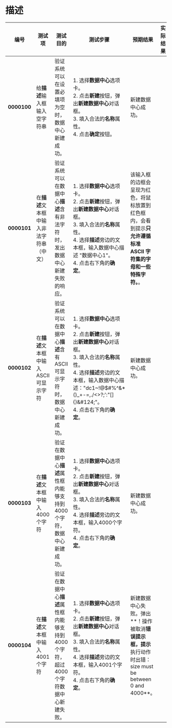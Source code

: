 # 描述

| **编号** | **测试项** | **测试目的** | **测试步骤** | **预期结果** | **实际结果** |
|--------- | ---------- | ------------ | ------------ | ------------ | ------------ |
| **0000100** | 给**描述**输入框输入空字符串 | 验证系统可以在设置必填项为空时，数据中心新建成功。 | 1. 选择**数据中心**选项卡。<br/>2. 点击**新建**按钮，弹出**新建数据中心**对话框。<br/>3. 填入合法的**名称**属性。<br/>4. 点击**确定**按钮。 | 新建数据中心成功。 |
| **0000101** | 在**描述**文本框中输入非法字符串（中文） | 验证系统可以在数据中心**描述**含有非法字符时，发出数据中心新建失败的响应。 | 1. 选择**数据中心**选项卡。<br/>2. 点击**新建**按钮，弹出**新建数据中心**对话框。<br/>3. 填入合法的**名称**属性。<br/>4. 选择**描述**旁边的文本框，输入数据中心描述 "数据中心1"。 <br/>4. 点击右下角的**确定**。 | 该输入框的边框会呈现为红色，将鼠标放置到红色框内，会看到提示**只允许遵循标准 ASCII 字符集的字母和一些特殊字符。**。 |
| **0000102** | 在**描述**文本框中输入ASCII可显示字符 | 验证系统可以在数据中心**描述**含有ASCII可显示字符时，数据中心新建成功。 | 1. 选择**数据中心**选项卡。<br/>2. 点击**新建**按钮，弹出**新建数据中心**对话框。<br/>3. 填入合法的**名称**属性。<br/>4. 选择**描述**旁边的文本框，输入数据中心描述："dc1~!@\$#%^&\*()_+-=,./<>?;':"[]{}\&#124;"。 <br/>4. 点击右下角的**确定**。 | 新建数据中心成功。 |
| **0000103** | 在**描述**文本框中输入4000个字符 | 验证在数据中心**描述**属性框内能够支持到4000个字符，数据中心新建成功。 | 1. 选择**数据中心**选项卡。<br/>2. 点击**新建**按钮，弹出**新建数据中心**对话框。<br/>3. 填入合法的**名称**属性。<br/>4. 选择**描述**旁边的文本框，输入4000个字符。 <br/>4. 点击右下角的**确定**。 | 新建数据中心成功。 |
| **0000104** | 在**描述**文本框中输入4001个字符 | 验证在数据中心**描述**属性框内能够支持到4000个字符，超过4000个字符数据中心新建失败。 | 1. 选择**数据中心**选项卡。<br/>2. 点击**新建**按钮，弹出**新建数据中心**对话框。<br/>3. 填入合法的**名称**属性。<br/>4. 选择**描述**旁边的文本框，输入4001个字符。 <br/>4. 点击右下角的**确定**。 | 新建数据中心失败。弹出**！操作被取消**错误提示框，提示**执行动作时出错：size must be between 0 and 4000**。 |

